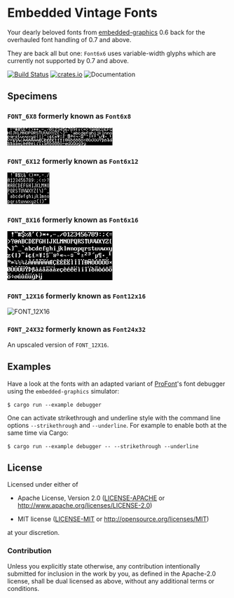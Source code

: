 # Embedded Vintage Fonts

Your dearly beloved fonts from
[embedded-graphics](https://github.com/embedded-graphics/embedded-graphics) 0.6
back for the overhauled font handling of 0.7 and above.

They are back all but one: `Font6x6` uses variable-width glyphs which are
currently not supported by 0.7 and above.

[![Build Status](https://github.com/sirhcel/embedded-vintage-fonts/actions/workflows/ci.yml/badge.svg)](https://github.com/sirhcel/embedded-vintage-fonts)
[![crates.io](https://img.shields.io/crates/v/embedded-vintage-fonts.svg)](https://crates.io/crates/embedded-vintage-fonts)
![Documentation](https://docs.rs/embedded-vintage-fonts/badge.svg)

## Specimens

### `FONT_6X8` formerly known as `Font6x8`

![FONT\_6X6](https://raw.githubusercontent.com/sirhcel/embedded-vintage-fonts/master/data/font6x8.png)

### `FONT_6X12` formerly known as `Font6x12`

![FONT\_6X12](https://raw.githubusercontent.com/sirhcel/embedded-vintage-fonts/master/data/font6x12.png)

### `FONT_8X16` formerly known as `Font6x16`

![FONT\_8X16](https://raw.githubusercontent.com/sirhcel/embedded-vintage-fonts/master/data/font8x16.png)

### `FONT_12X16` formerly known as `Font12x16`

![FONT\_12X16](https://raw.githubusercontent.com/sirhcel/embedded-vintage-fonts/master/data/font12x16.png)

### `FONT_24X32` formerly known as `Font24x32`

An upscaled version of `FONT_12X16`.


## Examples

Have a look at the fonts with an adapted variant of
[ProFont](https://github.com/wezm/profont)'s font debugger using the
`embedded-graphics` simulator:
```
$ cargo run --example debugger
```
One can activate strikethrough and underline style with the command line
options `--strikethrough` and `--underline`. For example to enable both at the
same time via Cargo:
```
$ cargo run --example debugger -- --strikethrough --underline
```


## License

Licensed under either of

- Apache License, Version 2.0 ([LICENSE-APACHE](LICENSE-APACHE) or
  http://www.apache.org/licenses/LICENSE-2.0)

- MIT license ([LICENSE-MIT](LICENSE-MIT) or
  http://opensource.org/licenses/MIT)

at your discretion.


### Contribution

Unless you explicitly state otherwise, any contribution intentionally submitted
for inclusion in the work by you, as defined in the Apache-2.0 license, shall
be dual licensed as above, without any additional terms or conditions.
